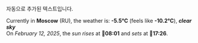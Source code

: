 
자동으로 추가된 텍스트입니다.

<!--START_SECTION:weather:moscow-->
Currently in **Moscow** (RU), the weather is: **-5.5°C** (feels like **-10.2°C**), ***clear sky***<br/>
On *February 12, 2025*, the *sun rises* at 🌅**08:01** and *sets* at 🌇**17:26**.
<!--END_SECTION:weather-->
